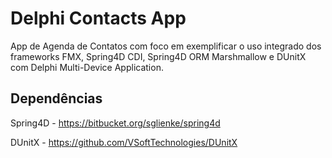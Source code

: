 # Delphi Contacts App
App de Agenda de Contatos com foco em exemplificar o uso integrado dos frameworks FMX, Spring4D CDI, Spring4D ORM Marshmallow e DUnitX com Delphi Multi-Device Application.

## Dependências

Spring4D - https://bitbucket.org/sglienke/spring4d

DUnitX - https://github.com/VSoftTechnologies/DUnitX
